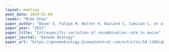 ```yaml
---
layout: meeting
meet_date: 2019-01-04
leader: "Mike Shao"
paper_author: "Bauer E, Falque M, Walter H, Bauland C, Camisan C, et al."
paper_year: "2013"
paper_title: "Intraspecific variation of recombination rate in maize"
paper_journal: "Genome Biology"
paper_url: "https://genomebiology.biomedcentral.com/articles/10.1186/gb-2013-14-9-r103"
---
```

